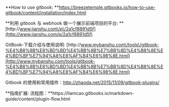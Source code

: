 **How to use gitbook: **[https:\/\/breezetemple.gitbooks.io\/how-to-use-gitbook\/content\/installation\/index.html](https://breezetemple.gitbooks.io/how-to-use-gitbook/content/installation/index.html)

**利用 gitbook 与 webhook 做一个展示前端项目的平台: **[http:\/\/www.jianshu.com\/p\/2a1cf8891d5f](http://www.jianshu.com/p/2a1cf8891d5f)

GitBook-下载介绍与使用说明: [http:\/\/www.mybanshu.com\/tools\/gitbook-%E4%B8%8B%E8%BD%BD%E4%BB%8B%E7%BB%8D%E4%B8%8E%E4%BD%BF%E7%94%A8%E8%AF%B4%E6%98%8E.html](http://www.mybanshu.com/tools/gitbook-%E4%B8%8B%E8%BD%BD%E4%BB%8B%E7%BB%8D%E4%B8%8E%E4%BD%BF%E7%94%A8%E8%AF%B4%E6%98%8E.html)

Gitbook 的使用和常用插件：[http:\/\/zhaoda.net\/2015\/11\/09\/gitbook-plugins\/](http://zhaoda.net/2015/11/09/gitbook-plugins/)

**指南扩展: 流程图：**https:\/\/liamcao.gitbooks.io\/markdown-guide\/content\/plugin-flow.html

